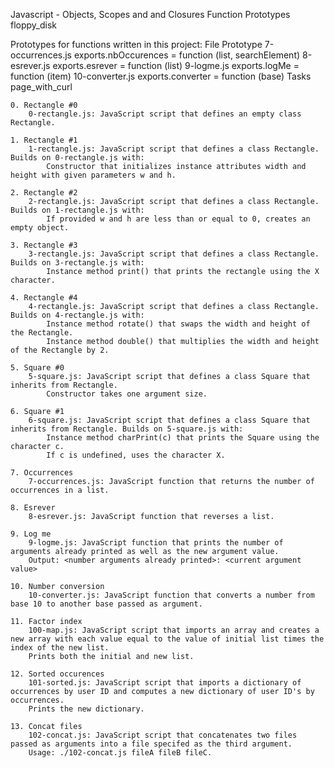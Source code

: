 Javascript - Objects, Scopes and and Closures
Function Prototypes floppy_disk

Prototypes for functions written in this project:
File 	Prototype
7-occurrences.js 	exports.nbOccurences = function (list, searchElement)
8-esrever.js 	exports.esrever = function (list)
9-logme.js 	exports.logMe = function (item)
10-converter.js 	exports.converter = function (base)
Tasks page_with_curl

    0. Rectangle #0
        0-rectangle.js: JavaScript script that defines an empty class Rectangle.

    1. Rectangle #1
        1-rectangle.js: JavaScript script that defines a class Rectangle. Builds on 0-rectangle.js with:
            Constructor that initializes instance attributes width and height with given parameters w and h.

    2. Rectangle #2
        2-rectangle.js: JavaScript script that defines a class Rectangle. Builds on 1-rectangle.js with:
            If provided w and h are less than or equal to 0, creates an empty object.

    3. Rectangle #3
        3-rectangle.js: JavaScript script that defines a class Rectangle. Builds on 3-rectangle.js with:
            Instance method print() that prints the rectangle using the X character.

    4. Rectangle #4
        4-rectangle.js: JavaScript script that defines a class Rectangle. Builds on 4-rectangle.js with:
            Instance method rotate() that swaps the width and height of the Rectangle.
            Instance method double() that multiplies the width and height of the Rectangle by 2.

    5. Square #0
        5-square.js: JavaScript script that defines a class Square that inherits from Rectangle.
            Constructor takes one argument size.

    6. Square #1
        6-square.js: JavaScript script that defines a class Square that inherits from Rectangle. Builds on 5-square.js with:
            Instance method charPrint(c) that prints the Square using the character c.
            If c is undefined, uses the character X.

    7. Occurrences
        7-occurrences.js: JavaScript function that returns the number of occurrences in a list.

    8. Esrever
        8-esrever.js: JavaScript function that reverses a list.

    9. Log me
        9-logme.js: JavaScript function that prints the number of arguments already printed as well as the new argument value.
        Output: <number arguments already printed>: <current argument value>

    10. Number conversion
        10-converter.js: JavaScript function that converts a number from base 10 to another base passed as argument.

    11. Factor index
        100-map.js: JavaScript script that imports an array and creates a new array with each value equal to the value of initial list times the index of the new list.
        Prints both the initial and new list.

    12. Sorted occurences
        101-sorted.js: JavaScript script that imports a dictionary of occurrences by user ID and computes a new dictionary of user ID's by occurrences.
        Prints the new dictionary.

    13. Concat files
        102-concat.js: JavaScript script that concatenates two files passed as arguments into a file specifed as the third argument.
        Usage: ./102-concat.js fileA fileB fileC.

